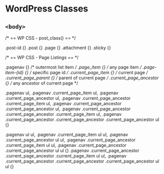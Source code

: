 # WordPress Classes

## `<body>`


/* == WP CSS - post_class() == */

.post-id {}
.post {}
.page {}
.attachment {}
.sticky {}


/* == WP CSS - Page Listings == */

.pagenav {}               /* outermost list item */
.page_item {}             /* any page item */
.page-item-{id} {}        /* specific page id */
.current_page_item {}     /* current page */
.current_page_parent {}   /* parent of current page */
.current_page_ancestor {} /* any ancestor of current page */

.pagenav ul,
.pagenav .current_page_item ul,
.pagenav .current_page_ancestor ul,
.pagenav .current_page_ancestor .current_page_item ul,
.pagenav .current_page_ancestor .current_page_ancestor ul,
.pagenav .current_page_ancestor .current_page_ancestor .current_page_item ul,
.pagenav .current_page_ancestor .current_page_ancestor .current_page_ancestor ul {}

.pagenav  ul ul,
.pagenav .current_page_item ul ul,
.pagenav .current_page_ancestor ul ul,
.pagenav .current_page_ancestor .current_page_item ul ul,
.pagenav .current_page_ancestor .current_page_ancestor ul ul {}
.pagenav .current_page_ancestor .current_page_ancestor .current_page_item ul ul, 
.pagenav .current_page_ancestor .current_page_ancestor .current_page_ancestor ul ul {}